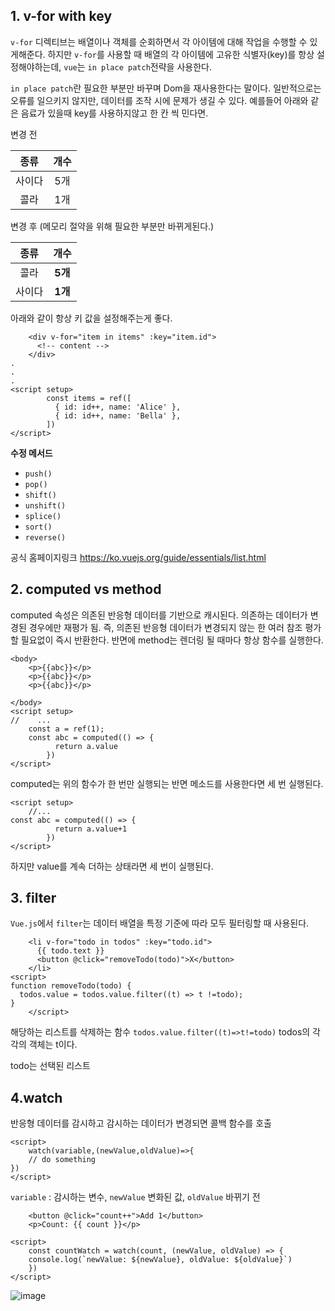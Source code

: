 ## 1. v-for with key

`v-for` 디렉티브는 배열이나 객체를 순회하면서 각 아이템에 대해 작업을 수행할 수 있게해준다. 하지만 `v-for`를 사용할 때 배열의 각 아이템에 고유한 식별자(key)를 항상 설정해야하는데, `vue`는 `in place patch`전략을 사용한다. 

`in place patch`란 필요한 부분만 바꾸며 Dom을 재사용한다는 말이다. 일반적으로는 오류를 일으키지 않지만, 데이터를 조작 시에 문제가 생길 수 있다.  예를들어 아래와 같은 음료가 있을때 key를 사용하지않고 한 칸 씩 민다면.

변경 전

|  종류  | 개수 |
| :----: | :--: |
| 사이다 | 5개  |
|  콜라  | 1개  |

변경 후 (메모리 절약을 위해 필요한 부분만 바뀌게된다.)

|  종류  |  개수   |
| :----: | :-----: |
|  콜라  | **5개** |
| 사이다 | **1개** |

아래와 같이 항상 키 값을 설정해주는게 좋다.

```vue
    <div v-for="item in items" :key="item.id">
      <!-- content -->
    </div>
.
.
.
<script setup>
        const items = ref([
          { id: id++, name: 'Alice' },
          { id: id++, name: 'Bella' },
        ])
</script>
```

**수정 메서드**

- `push()`
- `pop()`
- `shift()`
- `unshift()`
- `splice()`
- `sort()`
- `reverse()`

공식 홈페이지링크 https://ko.vuejs.org/guide/essentials/list.html



## 2. computed vs method

computed 속성은 의존된 반응형 데이터를 기반으로 캐시된다. 의존하는 데이터가 변경된 경우에만 재평가 됨. 즉, 의존된 반응형 데이터가 변경되지 않는 한 여러 참조 평가할 필요없이 즉시 반환한다. 반면에 method는 렌더링 될 때마다 항상 함수를 실행한다.

```vue
<body>
    <p>{{abc}}</p>
    <p>{{abc}}</p>
    <p>{{abc}}</p>
    
</body>
<script setup>
//    ...
    const a = ref(1);
	const abc = computed(() => {
          return a.value
        })
</script>
```

computed는 위의 함수가 한 번만 실행되는 반면 메소드를 사용한다면 세 번 실행된다.

```vue
<script setup>
    //...
const abc = computed(() => {
          return a.value+1
        })
</script>
```

 하지만 value를 계속 더하는 상태라면 세 번이 실행된다.

## 3. filter

`Vue.js`에서 `filter`는 데이터 배열을 특정 기준에 따라 모두 필터링할 때 사용된다. 

```vue
    <li v-for="todo in todos" :key="todo.id">
      {{ todo.text }}
      <button @click="removeTodo(todo)">X</button>
    </li>
<script>
function removeTodo(todo) {
  todos.value = todos.value.filter((t) => t !=todo);
}
    </script>
```

해당하는 리스트를 삭제하는 함수 `todos.value.filter((t)=>t!=todo)` todos의 각각의 객체는 t이다. 

todo는 선택된 리스트





## 4.watch

반응형 데이터를 감시하고 감시하는 데이터가 변경되면 콜백 함수를 호출

```vue
<script>
	watch(variable,(newValue,oldValue)=>{
	// do something
})
</script>
```

`variable` : 감시하는 변수, `newValue` 변화된 값, `oldValue` 바뀌기 전

```vue
    <button @click="count++">Add 1</button>
    <p>Count: {{ count }}</p>

<script>
	const countWatch = watch(count, (newValue, oldValue) => {
	console.log(`newValue: ${newValue}, oldValue: ${oldValue}`)
	})
</script>
```

![image](https://github.com/SeokJuGo/SeokJuGo/assets/116260619/f7a2ec8a-7eae-4c5f-b349-01880cf87599)
